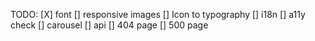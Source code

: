 TODO:
[X] font
[] responsive images
[] Icon to typography
[] i18n
[] a11y check
[] carousel
[] api
[] 404 page
[] 500 page